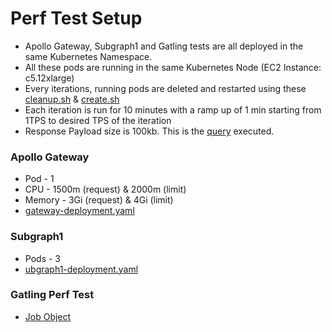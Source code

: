 # Perf Test Setup

* Apollo Gateway, Subgraph1 and Gatling tests are all deployed in the same Kubernetes Namespace.
* All these pods are running in the same Kubernetes Node (EC2 Instance: c5.12xlarge)
* Every iterations, running pods are deleted and restarted using these [cleanup.sh](../../k8s/cleanup.sh) & [create.sh](../../k8s/create.sh)
* Each iteration is run for 10 minutes with a ramp up of 1 min starting from 1TPS to desired TPS of the iteration
* Response Payload size is 100kb.  This is the [query](../../gatling-perf-test/src/main/java/common/GraphQLQueries.java) executed.

### Apollo Gateway 
* Pod - 1
* CPU - 1500m (request) & 2000m (limit)
* Memory - 3Gi (request) & 4Gi (limit)
* [gateway-deployment.yaml](../../k8s/gateway-deployment.yaml)
### Subgraph1
* Pods - 3
* [ubgraph1-deployment.yaml](../../k8s/subgraph1-deployment.yaml)
### Gatling Perf Test
* [Job Object](../../k8s/gatling-perf-test-job.yaml)

